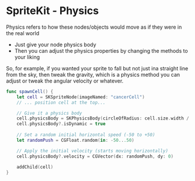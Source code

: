 # SpriteKit - Physics

Physics refers to how these nodes/objects would move as if they were in the real world

- Just give your node physics body
- Then you can adjust the physics properties by changing the methods to your liking

So, for example, if you wanted your sprite to fall but not just ina straight line from the sky, then tweak the gravity, which is a physics method you can adjust or tweak the angular velocity or whatever.

```swift
func spawnCell() {
    let cell = SKSpriteNode(imageNamed: "cancerCell")
    // ... position cell at the top...

    // Give it a physics body
    cell.physicsBody = SKPhysicsBody(circleOfRadius: cell.size.width / 2)
    cell.physicsBody?.isDynamic = true
    
    // Set a random initial horizontal speed (-50 to +50)
    let randomPush = CGFloat.random(in: -50...50) 

    // Apply the initial velocity (starts moving horizontally)
    cell.physicsBody?.velocity = CGVector(dx: randomPush, dy: 0) 
    
    addChild(cell)
}
